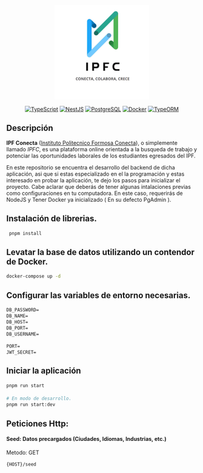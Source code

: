 <p align="center">
  <a href="/"><img src='./logo.jpg' width="250" alt="IPFC" /></a>
</p>

<p align="center" >
<a href="https://www.typescriptlang.org/" target="_blank"><img alt="TypeScript" src="https://img.shields.io/badge/TypeScript-007ACC.svg?logo=typescript&logoColor=white"></a>
<a href="https://nestjs.com/" target="_blank"><img alt="NestJS" src="https://img.shields.io/badge/NestJS-E0234E.svg?logo=nestjs&logoColor=white"></a>
<a href="https://www.postgresql.org/" target="_blank"><img alt="PostgreSQL" src="https://img.shields.io/badge/PostgreSQL-336791.svg?logo=postgresql&logoColor=white"></a>
<a href="https://www.docker.com/" target="_blank"><img alt="Docker" src="https://img.shields.io/badge/Docker-2496ED.svg?logo=docker&logoColor=white"></a>
<a href="https://typeorm.io/" target="_blank"><img alt="TypeORM" src="https://img.shields.io/badge/TypeORM-262627.svg?logo=typeorm&logoColor=white"></a>
</p>

## Descripción

 **IPF Conecta** ([Instituto Politecnico Formosa Conecta](https://www.ipf.edu.ar/)), o simplemente llamado  *IPFC*, es una plataforma online orientada a la busqueda de trabajo y potenciar las oportunidades laborales de los estudiantes egresados del IPF.

En este repositorio se encuentra el desarrollo del backend de dicha aplicación, asi que si estas especializado en el la programación y estas interesado en probar la aplicación, te dejo los pasos para inicializar el proyecto. Cabe aclarar que deberás de tener algunas intalaciones previas como configuraciones en tu computadora. En este caso, requerirás de NodeJS y Tener Docker ya inicializado ( En su defecto PgAdmin ).

## Instalación de librerias.

```bash
 pnpm install
```

## Levatar la base de datos utilizando un contendor de Docker.

```bash
docker-compose up -d
```

## Configurar las variables de entorno necesarias.

```
DB_PASSWORD=
DB_NAME=
DB_HOST=
DB_PORT=
DB_USERNAME=

PORT=
JWT_SECRET=
```

## Iniciar la aplicación

```bash
pnpm run start

# En modo de desarrollo.
pnpm run start:dev
```

## Peticiones Http:

#### Seed: Datos precargados (Ciudades, Idiomas, Industrias, etc.)

Metodo: GET

```
{HOST}/seed
```
